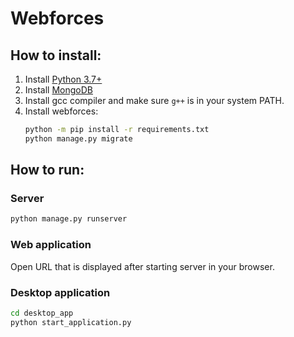 # Webforces

## How to install:
1. Install [Python 3.7+](https://www.python.org/downloads/)
1. Install [MongoDB](https://docs.mongodb.com/manual/installation/)
1. Install gcc compiler and make sure `g++` is in your system PATH.
1. Install webforces:
    ```bash
    python -m pip install -r requirements.txt
    python manage.py migrate
    ```

## How to run:

### Server
```bash
python manage.py runserver
```

### Web application
Open URL that is displayed after starting server in your browser.

### Desktop application
```bash
cd desktop_app
python start_application.py
```
